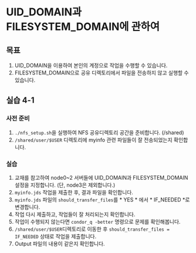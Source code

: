 # UID_DOMAIN과 FILESYSTEM_DOMAIN에 관하여 

## 목표
1. UID_DOMAIN을 이용하여 본인의 계정으로 작업을 수행할 수 있습니다.
1. FILESYSTEM_DOMAIN으로 공유 디렉토리에서 파일을 전송하지 않고 실행할 수 있습니다.

## 실습 4-1
### 사전 준비
1. ```./nfs_setup.sh```을 실행하여 NFS 공유디렉토리 공간을 준비합니다. (/shared) 
1. ```/shared/user/$USER``` 디렉토리에 myinfo 관련 파일들이 잘 전송되었는지 확인합니다.
### 실습
1. 교재를 참고하여 node0~2 서버들에 UID_DOMAIN과 FILESYSTEM_DOMAIN 설정을 지정합니다. (단, node3은 제외합니다.)
1. ```myinfo.jds``` 작업을 제출한 후, 결과 파일을 확인합니다.
1. ```myinfo.jds``` 파일의 ```should_transfer_files```를 * YES * 에서 * IF_NEEDED *로 변경합니다.
1. 작업 다시 제출하고, 작업들이 잘 처리되는지 확인합니다.
1. 작업이 수행되지 않는다면 ```condor_q -better``` 명령으로 문제를 확인해봅니다.
1. ```/shared/user/$USER```디렉토리로 이동한 후 ```should_transfer_files = IF_NEEDED``` 상태로 작업을 제출합니다.
1. Output 파일의 내용이 같은지 확인합니다. 


